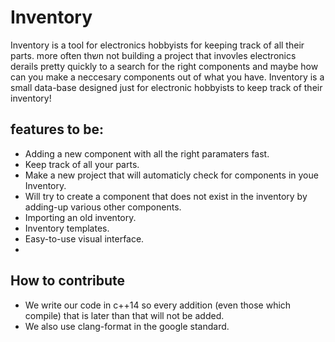 # Inventory
Inventory is a tool for electronics hobbyists for keeping track of all their parts.
more often thשn not building a project that invovles electronics derails pretty quickly to a search for the right components and maybe how can you make a neccesary components out of what you have. Inventory is a small data-base designed just for electronic hobbyists to keep track of their inventory!
## features to be:
- Adding a new component with all the right paramaters fast.
- Keep track of all your parts.
- Make a new project that will automaticly check for components in youe Inventory.
- Will try to create a component that does not exist in the inventory by adding-up various other components.
- Importing an old inventory.
- Inventory templates.
- Easy-to-use visual interface.
- 
## How to contribute
- We write our code in c++14 so every addition (even those which compile) that is later than that will not be added.
- We also use clang-format in the google standard.
